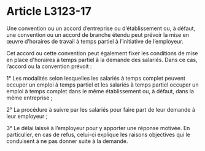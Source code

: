 # Article L3123-17

Une convention ou un accord d’entreprise ou d’établissement ou, à défaut, une convention ou un accord de branche étendu peut prévoir la mise en œuvre d’horaires de travail à temps partiel à l’initiative de l’employeur.

Cet accord ou cette convention peut également fixer les conditions de mise en place d'horaires à temps partiel à la demande des salariés. Dans ce cas, l’accord ou la convention prévoit :

1° Les modalités selon lesquelles les salariés à temps complet peuvent occuper un emploi à temps partiel et les salariés à temps partiel occuper un emploi à temps complet dans le même établissement ou, à défaut, dans la même entreprise ;

2° La procédure à suivre par les salariés pour faire part de leur demande à leur employeur ;

3° Le délai laissé à l’employeur pour y apporter une réponse motivée. En particulier, en cas de refus, celui-ci explique les raisons objectives qui le conduisent à ne pas donner suite à la demande.
